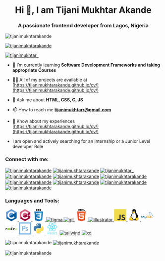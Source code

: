 <h1 align="center">Hi 👋, I am Tijani Mukhtar Akande</h1>
<h3 align="center">A passionate frontend developer from Lagos, Nigeria</h3>

<p align="left"> <img src="https://komarev.com/ghpvc/?username=tijanimukhtarakande&label=Profile%20views&color=0068a8&style=plastic" alt="tijanimukhtarakande" /> </p>

<p align="left"> <a href="https://github.com/ryo-ma/github-profile-trophy"><img src="https://github-profile-trophy.vercel.app/?username=tijanimukhtarakande" alt="tijanimukhtarakande" /></a> </p>

<p align="left"> <a href="https://twitter.com/tijanimukhtar_" target="blank"><img src="https://img.shields.io/twitter/follow/tijanimukhtar_?logo=twitter&style=for-the-badge" alt="tijanimukhtar_" /></a> </p>

- 🌱 I’m currently learning **Software Development Frameworks and taking appropriate Courses**

- 👨‍💻 All of my projects are available at [https://tijanimukhtarakande.github.io/cv/](https://tijanimukhtarakande.github.io/cv/)

- 💬 Ask me about **HTML, CSS, C, JS**

- 📫 How to reach me **tijanimukhtarr@gmail.com**

- 📄 Know about my experiences [https://tijanimukhtarakande.github.io/cv/](https://tijanimukhtarakande.github.io/cv/)
- I am open and actively searching for an Internship or a Junior Level developer Role

<h3 align="left">Connect with me:</h3>
<p align="left">
<a href="https://codepen.io/tijanimukhtarakande" target="blank"><img align="center" src="https://raw.githubusercontent.com/rahuldkjain/github-profile-readme-generator/master/src/images/icons/Social/codepen.svg" alt="tijanimukhtarakande" height="30" width="40" /></a>
<a href="https://dev.to/tijanimukhtarakande" target="blank"><img align="center" src="https://raw.githubusercontent.com/rahuldkjain/github-profile-readme-generator/master/src/images/icons/Social/devto.svg" alt="tijanimukhtarakande" height="30" width="40" /></a>
<a href="https://twitter.com/tijanimukhtar_" target="blank"><img align="center" src="https://raw.githubusercontent.com/rahuldkjain/github-profile-readme-generator/master/src/images/icons/Social/twitter.svg" alt="tijanimukhtar_" height="30" width="40" /></a>
<a href="https://linkedin.com/in/tijanimukhtarakande" target="blank"><img align="center" src="https://raw.githubusercontent.com/rahuldkjain/github-profile-readme-generator/master/src/images/icons/Social/linked-in-alt.svg" alt="tijanimukhtarakande" height="30" width="40" /></a>
<a href="https://stackoverflow.com/users/tijanimukhtarakande" target="blank"><img align="center" src="https://raw.githubusercontent.com/rahuldkjain/github-profile-readme-generator/master/src/images/icons/Social/stack-overflow.svg" alt="tijanimukhtarakande" height="30" width="40" /></a>
<a href="https://fb.com/tijanimukhtarakande" target="blank"><img align="center" src="https://raw.githubusercontent.com/rahuldkjain/github-profile-readme-generator/master/src/images/icons/Social/facebook.svg" alt="tijanimukhtarakande" height="30" width="40" /></a>
<a href="https://instagram.com/tijanimukhtarakande" target="blank"><img align="center" src="https://raw.githubusercontent.com/rahuldkjain/github-profile-readme-generator/master/src/images/icons/Social/instagram.svg" alt="tijanimukhtarakande" height="30" width="40" /></a>
<a href="https://dribbble.com/tijanimukhtarakande" target="blank"><img align="center" src="https://raw.githubusercontent.com/rahuldkjain/github-profile-readme-generator/master/src/images/icons/Social/dribbble.svg" alt="tijanimukhtarakande" height="30" width="40" /></a>
<a href="https://www.behance.net/tijanimukhtarakande" target="blank"><img align="center" src="https://raw.githubusercontent.com/rahuldkjain/github-profile-readme-generator/master/src/images/icons/Social/behance.svg" alt="tijanimukhtarakande" height="30" width="40" /></a>
<a href="https://hashnode.com/tijanimukhtarakande" target="blank"><img align="center" src="https://raw.githubusercontent.com/rahuldkjain/github-profile-readme-generator/master/src/images/icons/Social/hashnode.svg" alt="tijanimukhtarakande" height="30" width="40" /></a>
</p>

<h3 align="left">Languages and Tools:</h3>
<p align="left"> <a href="https://www.cprogramming.com/" target="_blank" rel="noreferrer"> <img src="https://raw.githubusercontent.com/devicons/devicon/master/icons/c/c-original.svg" alt="c" width="40" height="40"/> </a> <a href="https://www.w3schools.com/cpp/" target="_blank" rel="noreferrer"> <img src="https://raw.githubusercontent.com/devicons/devicon/master/icons/cplusplus/cplusplus-original.svg" alt="cplusplus" width="40" height="40"/> </a> <a href="https://www.w3schools.com/css/" target="_blank" rel="noreferrer"> <img src="https://raw.githubusercontent.com/devicons/devicon/master/icons/css3/css3-original-wordmark.svg" alt="css3" width="40" height="40"/> </a> <a href="https://www.figma.com/" target="_blank" rel="noreferrer"> <img src="https://www.vectorlogo.zone/logos/figma/figma-icon.svg" alt="figma" width="40" height="40"/> </a> <a href="https://git-scm.com/" target="_blank" rel="noreferrer"> <img src="https://www.vectorlogo.zone/logos/git-scm/git-scm-icon.svg" alt="git" width="40" height="40"/> </a> <a href="https://www.w3.org/html/" target="_blank" rel="noreferrer"> <img src="https://raw.githubusercontent.com/devicons/devicon/master/icons/html5/html5-original-wordmark.svg" alt="html5" width="40" height="40"/> </a> <a href="https://www.adobe.com/in/products/illustrator.html" target="_blank" rel="noreferrer"> <img src="https://www.vectorlogo.zone/logos/adobe_illustrator/adobe_illustrator-icon.svg" alt="illustrator" width="40" height="40"/> </a> <a href="https://developer.mozilla.org/en-US/docs/Web/JavaScript" target="_blank" rel="noreferrer"> <img src="https://raw.githubusercontent.com/devicons/devicon/master/icons/javascript/javascript-original.svg" alt="javascript" width="40" height="40"/> </a> <a href="https://www.linux.org/" target="_blank" rel="noreferrer"> <img src="https://raw.githubusercontent.com/devicons/devicon/master/icons/linux/linux-original.svg" alt="linux" width="40" height="40"/> </a> <a href="https://www.mysql.com/" target="_blank" rel="noreferrer"> <img src="https://raw.githubusercontent.com/devicons/devicon/master/icons/mysql/mysql-original-wordmark.svg" alt="mysql" width="40" height="40"/> </a> <a href="https://nodejs.org" target="_blank" rel="noreferrer"> <img src="https://raw.githubusercontent.com/devicons/devicon/master/icons/nodejs/nodejs-original-wordmark.svg" alt="nodejs" width="40" height="40"/> </a> <a href="https://www.photoshop.com/en" target="_blank" rel="noreferrer"> <img src="https://raw.githubusercontent.com/devicons/devicon/master/icons/photoshop/photoshop-line.svg" alt="photoshop" width="40" height="40"/> </a> <a href="https://www.python.org" target="_blank" rel="noreferrer"> <img src="https://raw.githubusercontent.com/devicons/devicon/master/icons/python/python-original.svg" alt="python" width="40" height="40"/> </a> <a href="https://reactjs.org/" target="_blank" rel="noreferrer"> <img src="https://raw.githubusercontent.com/devicons/devicon/master/icons/react/react-original-wordmark.svg" alt="react" width="40" height="40"/> </a> <a href="https://tailwindcss.com/" target="_blank" rel="noreferrer"> <img src="https://www.vectorlogo.zone/logos/tailwindcss/tailwindcss-icon.svg" alt="tailwind" width="40" height="40"/> </a> <a href="https://www.adobe.com/products/xd.html" target="_blank" rel="noreferrer"> <img src="https://cdn.worldvectorlogo.com/logos/adobe-xd.svg" alt="xd" width="40" height="40"/> </a> </p>

<p><img align="left" src="https://github-readme-stats.vercel.app/api/top-langs?username=tijanimukhtarakande&show_icons=true&locale=en&layout=compact" alt="tijanimukhtarakande" /></p>

<p>&nbsp;<img align="center" src="https://github-readme-stats.vercel.app/api?username=tijanimukhtarakande&show_icons=true&locale=en" alt="tijanimukhtarakande" /></p>

<p><img align="center" src="https://github-readme-streak-stats.herokuapp.com/?user=tijanimukhtarakande&" alt="tijanimukhtarakande" /></p>
